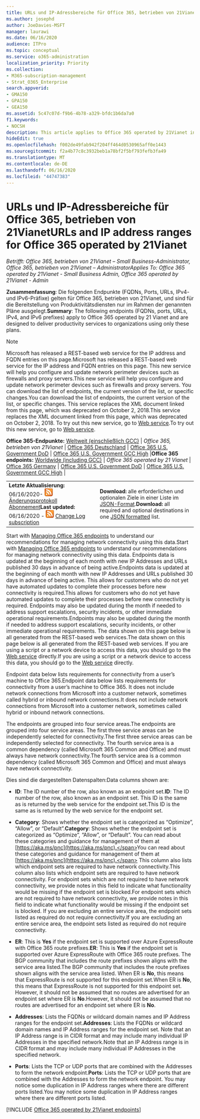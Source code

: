 ```yaml
---
title: URLs und IP-Adressbereiche für Office 365, betrieben von 21Vianet
ms.author: josephd
author: JoeDavies-MSFT
manager: laurawi
ms.date: 06/16/2020
audience: ITPro
ms.topic: conceptual
ms.service: o365-administration
localization_priority: Priority
ms.collection:
- M365-subscription-management
- Strat_O365_Enterprise
search.appverid:
- GMA150
- GPA150
- GEA150
ms.assetid: 5c47c07d-f9b6-4b78-a329-bfdc1b6da7a0
f1.keywords:
- NOCSH
description: This article applies to Office 365 operated by 21Vianet in China. This article lists the URLs and IP address ranges used by Office 365 operated by 21Vianet.
hideEdit: true
ms.openlocfilehash: f002de49fab942f204ff464d0530965aff0e1443
ms.sourcegitcommit: f2a4b77c8c3932beb1a78bf2f5bf793fefb3fa49
ms.translationtype: MT
ms.contentlocale: de-DE
ms.lasthandoff: 06/16/2020
ms.locfileid: "44747383"
---
```

# <a name="urls-and-ip-address-ranges-for-office-365-operated-by-21vianet"></a><span data-ttu-id="d4c8d-104">URLs und IP-Adressbereiche für Office 365, betrieben von 21Vianet</span><span class="sxs-lookup"><span data-stu-id="d4c8d-104">URLs and IP address ranges for Office 365 operated by 21Vianet</span></span>

 <span data-ttu-id="d4c8d-105">*Betrifft: Office 365, betrieben von 21Vianet – Small Business-Administrator, Office 365, betrieben von 21Vianet – Administrator*</span><span class="sxs-lookup"><span data-stu-id="d4c8d-105">*Applies To: Office 365 operated by 21Vianet - Small Business Admin, Office 365 operated by 21Vianet - Admin*</span></span>

<span data-ttu-id="d4c8d-106">**Zusammenfassung**: Die folgenden Endpunkte (FQDNs, Ports, URLs, IPv4- und IPv6-Präfixe) gelten für Office 365, betrieben von 21Vianet, und sind für die Bereitstellung von Produktivitätsdiensten nur im Rahmen der genannten Pläne ausgelegt.</span><span class="sxs-lookup"><span data-stu-id="d4c8d-106">**Summary**: The following endpoints (FQDNs, ports, URLs, IPv4, and IPv6 prefixes) apply to Office 365 operated by 21 Vianet and are designed to deliver productivity services to organizations using only these plans.</span></span>
  
> [!NOTE]
> <span data-ttu-id="d4c8d-107">Microsoft has released a REST-based web service for the IP address and FQDN entries on this page.</span><span class="sxs-lookup"><span data-stu-id="d4c8d-107">Microsoft has released a REST-based web service for the IP address and FQDN entries on this page.</span></span> <span data-ttu-id="d4c8d-108">This new service will help you configure and update network perimeter devices such as firewalls and proxy servers.</span><span class="sxs-lookup"><span data-stu-id="d4c8d-108">This new service will help you configure and update network perimeter devices such as firewalls and proxy servers.</span></span> <span data-ttu-id="d4c8d-109">You can download the list of endpoints, the current version of the list, or specific changes.</span><span class="sxs-lookup"><span data-stu-id="d4c8d-109">You can download the list of endpoints, the current version of the list, or specific changes.</span></span> <span data-ttu-id="d4c8d-110">This service replaces the XML document linked from this page, which was deprecated on October 2, 2018.</span><span class="sxs-lookup"><span data-stu-id="d4c8d-110">This service replaces the XML document linked from this page, which was deprecated on October 2, 2018.</span></span> <span data-ttu-id="d4c8d-111">To try out this new service, go to [Web service](office-365-ip-web-service.md).</span><span class="sxs-lookup"><span data-stu-id="d4c8d-111">To try out this new service, go to [Web service](office-365-ip-web-service.md).</span></span>
  
 <span data-ttu-id="d4c8d-112">**Office 365-Endpunkte:** [Weltweit (einschließlich GCC)](urls-and-ip-address-ranges.md)  | *Office 365, betrieben von 21Vianet* | [Office 365 Deutschland](office-365-germany-endpoints.md) | [Office 365 U.S. Government DoD](office-365-u-s-government-dod-endpoints.md) | [Office 365 U.S. Government GCC High](office-365-u-s-government-gcc-high-endpoints.md) |</span><span class="sxs-lookup"><span data-stu-id="d4c8d-112">**Office 365 endpoints:** [Worldwide (including GCC)](urls-and-ip-address-ranges.md)  | *Office 365 operated by 21 Vianet* | [Office 365 Germany](office-365-germany-endpoints.md) | [Office 365 U.S. Government DoD](office-365-u-s-government-dod-endpoints.md) | [Office 365 U.S. Government GCC High](office-365-u-s-government-gcc-high-endpoints.md) |</span></span>
  
|||
|:-----|:-----|
|<span data-ttu-id="d4c8d-113">**Letzte Aktualisierung:** 06/16/2020- ![ RSS- ](media/5dc6bb29-25db-4f44-9580-77c735492c4b.png) [Änderungsprotokoll Abonnement](https://endpoints.office.com/version/China?allversions=true&format=rss&clientrequestid=b10c5ed1-bad1-445f-b386-b919946339a7)</span><span class="sxs-lookup"><span data-stu-id="d4c8d-113">**Last updated:** 06/16/2020 - ![RSS](media/5dc6bb29-25db-4f44-9580-77c735492c4b.png) [Change Log subscription](https://endpoints.office.com/version/China?allversions=true&format=rss&clientrequestid=b10c5ed1-bad1-445f-b386-b919946339a7)</span></span>|<span data-ttu-id="d4c8d-114">**Download:** alle erforderlichen und optionalen Ziele in einer Liste im [JSON-Format](https://endpoints.office.com/endpoints/China?clientrequestid=b10c5ed1-bad1-445f-b386-b919946339a7).</span><span class="sxs-lookup"><span data-stu-id="d4c8d-114">**Download:** all required and optional destinations in one [JSON formatted](https://endpoints.office.com/endpoints/China?clientrequestid=b10c5ed1-bad1-445f-b386-b919946339a7) list.</span></span>  <br/> |

<span data-ttu-id="d4c8d-115">Start with [Managing Office 365 endpoints](managing-office-365-endpoints.md) to understand our recommendations for managing network connectivity using this data.</span><span class="sxs-lookup"><span data-stu-id="d4c8d-115">Start with [Managing Office 365 endpoints](managing-office-365-endpoints.md) to understand our recommendations for managing network connectivity using this data.</span></span> <span data-ttu-id="d4c8d-116">Endpoints data is updated at the beginning of each month with new IP Addresses and URLs published 30 days in advance of being active.</span><span class="sxs-lookup"><span data-stu-id="d4c8d-116">Endpoints data is updated at the beginning of each month with new IP Addresses and URLs published 30 days in advance of being active.</span></span> <span data-ttu-id="d4c8d-117">This allows for customers who do not yet have automated updates to complete their processes before new connectivity is required.</span><span class="sxs-lookup"><span data-stu-id="d4c8d-117">This allows for customers who do not yet have automated updates to complete their processes before new connectivity is required.</span></span> <span data-ttu-id="d4c8d-118">Endpoints may also be updated during the month if needed to address support escalations, security incidents, or other immediate operational requirements.</span><span class="sxs-lookup"><span data-stu-id="d4c8d-118">Endpoints may also be updated during the month if needed to address support escalations, security incidents, or other immediate operational requirements.</span></span> <span data-ttu-id="d4c8d-119">The data shown on this page below is all generated from the REST-based web services.</span><span class="sxs-lookup"><span data-stu-id="d4c8d-119">The data shown on this page below is all generated from the REST-based web services.</span></span> <span data-ttu-id="d4c8d-120">If you are using a script or a network device to access this data, you should go to the [Web service](office-365-ip-web-service.md) directly.</span><span class="sxs-lookup"><span data-stu-id="d4c8d-120">If you are using a script or a network device to access this data, you should go to the [Web service](office-365-ip-web-service.md) directly.</span></span>

<span data-ttu-id="d4c8d-121">Endpoint data below lists requirements for connectivity from a user’s machine to Office 365.</span><span class="sxs-lookup"><span data-stu-id="d4c8d-121">Endpoint data below lists requirements for connectivity from a user’s machine to Office 365.</span></span> <span data-ttu-id="d4c8d-122">It does not include network connections from Microsoft into a customer network, sometimes called hybrid or inbound network connections.</span><span class="sxs-lookup"><span data-stu-id="d4c8d-122">It does not include network connections from Microsoft into a customer network, sometimes called hybrid or inbound network connections.</span></span>

<span data-ttu-id="d4c8d-123">The endpoints are grouped into four service areas.</span><span class="sxs-lookup"><span data-stu-id="d4c8d-123">The endpoints are grouped into four service areas.</span></span> <span data-ttu-id="d4c8d-124">The first three service areas can be independently selected for connectivity.</span><span class="sxs-lookup"><span data-stu-id="d4c8d-124">The first three service areas can be independently selected for connectivity.</span></span> <span data-ttu-id="d4c8d-125">The fourth service area is a common dependency (called Microsoft 365 Common and Office) and must always have network connectivity.</span><span class="sxs-lookup"><span data-stu-id="d4c8d-125">The fourth service area is a common dependency (called Microsoft 365 Common and Office) and must always have network connectivity.</span></span>

<span data-ttu-id="d4c8d-126">Dies sind die dargestellten Datenspalten:</span><span class="sxs-lookup"><span data-stu-id="d4c8d-126">Data columns shown are:</span></span>

- <span data-ttu-id="d4c8d-127">**ID**: The ID number of the row, also known as an endpoint set.</span><span class="sxs-lookup"><span data-stu-id="d4c8d-127">**ID**: The ID number of the row, also known as an endpoint set.</span></span> <span data-ttu-id="d4c8d-128">This ID is the same as is returned by the web service for the endpoint set.</span><span class="sxs-lookup"><span data-stu-id="d4c8d-128">This ID is the same as is returned by the web service for the endpoint set.</span></span>

- <span data-ttu-id="d4c8d-129">**Category**: Shows whether the endpoint set is categorized as “Optimize”, “Allow”, or “Default”.</span><span class="sxs-lookup"><span data-stu-id="d4c8d-129">**Category**: Shows whether the endpoint set is categorized as “Optimize”, “Allow”, or “Default”.</span></span> <span data-ttu-id="d4c8d-130">You can read about these categories and guidance for management of them at [https://aka.ms/pnc](https://aka.ms/pnc).</span><span class="sxs-lookup"><span data-stu-id="d4c8d-130">You can read about these categories and guidance for management of them at [https://aka.ms/pnc](https://aka.ms/pnc).</span></span> <span data-ttu-id="d4c8d-131">This column also lists which endpoint sets are required to have network connectivity.</span><span class="sxs-lookup"><span data-stu-id="d4c8d-131">This column also lists which endpoint sets are required to have network connectivity.</span></span> <span data-ttu-id="d4c8d-132">For endpoint sets which are not required to have network connectivity, we provide notes in this field to indicate what functionality would be missing if the endpoint set is blocked.</span><span class="sxs-lookup"><span data-stu-id="d4c8d-132">For endpoint sets which are not required to have network connectivity, we provide notes in this field to indicate what functionality would be missing if the endpoint set is blocked.</span></span> <span data-ttu-id="d4c8d-133">If you are excluding an entire service area, the endpoint sets listed as required do not require connectivity.</span><span class="sxs-lookup"><span data-stu-id="d4c8d-133">If you are excluding an entire service area, the endpoint sets listed as required do not require connectivity.</span></span>

- <span data-ttu-id="d4c8d-134">**ER**: This is **Yes** if the endpoint set is supported over Azure ExpressRoute with Office 365 route prefixes.</span><span class="sxs-lookup"><span data-stu-id="d4c8d-134">**ER**: This is **Yes** if the endpoint set is supported over Azure ExpressRoute with Office 365 route prefixes.</span></span> <span data-ttu-id="d4c8d-135">The BGP community that includes the route prefixes shown aligns with the service area listed.</span><span class="sxs-lookup"><span data-stu-id="d4c8d-135">The BGP community that includes the route prefixes shown aligns with the service area listed.</span></span> <span data-ttu-id="d4c8d-136">When ER is **No**, this means that ExpressRoute is not supported for this endpoint set.</span><span class="sxs-lookup"><span data-stu-id="d4c8d-136">When ER is **No**, this means that ExpressRoute is not supported for this endpoint set.</span></span> <span data-ttu-id="d4c8d-137">However, it should not be assumed that no routes are advertised for an endpoint set where ER is **No**.</span><span class="sxs-lookup"><span data-stu-id="d4c8d-137">However, it should not be assumed that no routes are advertised for an endpoint set where ER is **No**.</span></span>

- <span data-ttu-id="d4c8d-138">**Addresses**: Lists the FQDNs or wildcard domain names and IP Address ranges for the endpoint set.</span><span class="sxs-lookup"><span data-stu-id="d4c8d-138">**Addresses**: Lists the FQDNs or wildcard domain names and IP Address ranges for the endpoint set.</span></span> <span data-ttu-id="d4c8d-139">Note that an IP Address range is in CIDR format and may include many individual IP Addresses in the specified network.</span><span class="sxs-lookup"><span data-stu-id="d4c8d-139">Note that an IP Address range is in CIDR format and may include many individual IP Addresses in the specified network.</span></span>
 
- <span data-ttu-id="d4c8d-140">**Ports**: Lists the TCP or UDP ports that are combined with the Addresses to form the network endpoint.</span><span class="sxs-lookup"><span data-stu-id="d4c8d-140">**Ports**: Lists the TCP or UDP ports that are combined with the Addresses to form the network endpoint.</span></span> <span data-ttu-id="d4c8d-141">You may notice some duplication in IP Address ranges where there are different ports listed.</span><span class="sxs-lookup"><span data-stu-id="d4c8d-141">You may notice some duplication in IP Address ranges where there are different ports listed.</span></span>

[!INCLUDE [Office 365 operated by 21Vianet endpoints](./includes/office-365-operated-by-21vianet-endpoints.md)]


